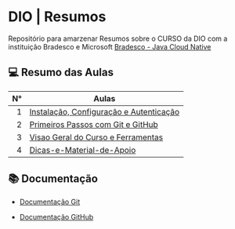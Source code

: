 
# DIO | Resumos

Repositório para amarzenar Resumos sobre o CURSO da DIO com a instituição Bradesco e Microsoft [Bradesco - Java Cloud Native ](https://www.dio.me/sign-up)


##  💻 Resumo das Aulas 

| N° | Aulas | 
|-----:|-----|
| 1 |[Instalação, Configuração e Autenticação](https://github.com/RodrigoSantana-Dev/BootCamp-Bradesco/blob/main/material/Instala%C3%A7ao-configuracao.md)| 
| 2 |[Primeiros Passos com Git e GitHub](https://github.com/RodrigoSantana-Dev/BootCamp-Bradesco/blob/main/material/Primeiros-Passos-com-GitEGitHub.md) |
| 3 |[Visao Geral do Curso e Ferramentas](https://github.com/RodrigoSantana-Dev/BootCamp-Bradesco/blob/main/material/Visao-Geral-do-Curso.md)|
| 4 |[Dicas-e-Material-de-Apoio](https://github.com/RodrigoSantana-Dev/BootCamp-Bradesco/blob/main/material/Dicas-e-Material-de-Apoio.md)|

## 📚 Documentação 

- [Documentação Git](https://git-scm.com/doc)

- [Documentação GitHub](https://docs.github.com/pt)
